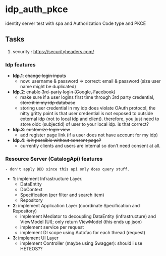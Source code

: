 # idp_auth_pkce
identity server test with spa and Authorization Code type and PKCE

## Tasks
  1. security : https://securityheaders.com/

### Idp features
  * **Idp.1**: ~~change login inputs~~<br>
    - now: username & password => correct: email & password (size user name might be duplicated)<br>
  * **Idp.2**: ~~enable 3rd-party login (Google, Facebook)~~<br>
    - make sure if a user logins first time through 3rd party credential, ~~store it in my idp database~~<br>
    - storing user credential in my idp does violate OAuth protocol, the nitty gritty point is that user credential is not exposed to outside external idp (not to local idp and client). therefore, you just need to store oidc (subjectid) of user to your local idp. is that correct?
  * **Idp.3**: ~~customize login view~~<br>
    - add register page link (if a user does not have account for my idp)<br>
  * **Idp.4**: ~~is it possible without consent page?~~<br>
    - currently clients and users are internal so don't need consent at all.
### Resource Server (CatalogApi) features
    - don't apply DDD since this api only does query stuff.
  * **1**: implement Infrastructure Layer.
    - DataEntity
    - DbContext
    - Specification (per filter and search item)
    - Repository 
  * **2**: implement Application Layer (coordinate Specification and Repository)
    - implement Mediator to decoupling DataEntity (infrastructure) and ViewModel (UI); only return ViewModel (this ends up json)
    - implement service per request 
    - implement DI scope using Autofac for each thread (request)
  * **3**: implement UI Layer 
    - implement Controller (maybe using Swagger): should i use HETEOS??
